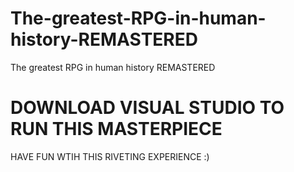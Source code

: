 # The-greatest-RPG-in-human-history-REMASTERED
The greatest RPG in human history REMASTERED

# DOWNLOAD VISUAL STUDIO TO RUN THIS MASTERPIECE
HAVE FUN WTIH THIS RIVETING EXPERIENCE :)
